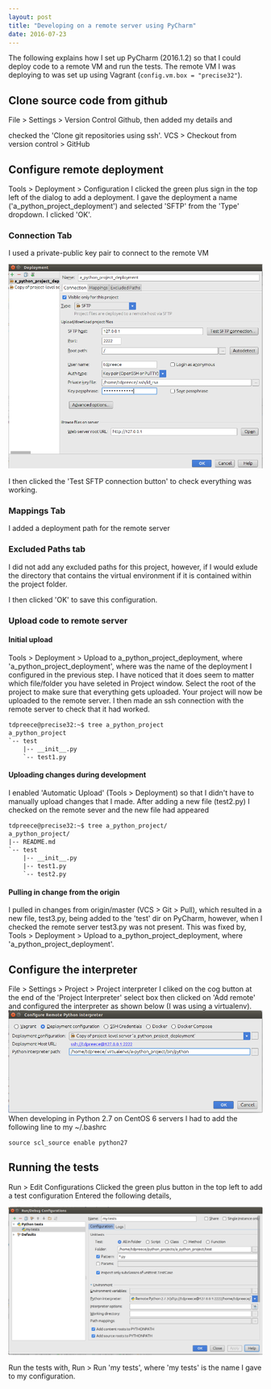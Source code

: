 ```yaml
---
layout: post
title: "Developing on a remote server using PyCharm"
date: 2016-07-23
---
```


The following explains how I set up PyCharm (2016.1.2) so that I could deploy code
to a remote VM and run the tests.  The remote VM I was deploying to was set up using
Vagrant (`config.vm.box = "precise32"`).

## Clone source code from github
File > Settings > Version Control Github, then added my details and

checked the 'Clone git repositories using ssh'.
VCS > Checkout from version control > GitHub

## Configure remote deployment
Tools > Deployment > Configuration
I clicked the green plus sign in the top left of the dialog to add a deployment.
I gave the deployment a name ('a_python_project_deployment') and selected 'SFTP'
from the 'Type' dropdown.
I clicked 'OK'.

### Connection Tab
I used a private-public key pair to connect to the remote VM

![alt text](/assets/img/pycharm-deployment-config.png)

I then clicked the 'Test SFTP connection button' to check everything was working.

### Mappings Tab
I added a deployment path for the remote server

### Excluded Paths tab
I did not add any excluded paths for this project, however, if I would exlude the
directory that contains the virtual environment if it is contained within the project
folder.

I then clicked 'OK' to save this configuration.

### Upload code to remote server

#### Initial upload
Tools > Deployment > Upload to a_python_project_deployment, where 'a_python_project_deployment', where
was the name of the deployment I configured in the previous step.
I have noticed that it does seem to matter which file/folder you have seleted in Project window.  Select
the root of the project to make sure that everything gets uploaded.
Your project will now be uploaded to the remote server.
I then made an ssh connection with the remote server to check that it had worked.

```
tdpreece@precise32:~$ tree a_python_project 
a_python_project
`-- test
    |-- __init__.py
    `-- test1.py
```

#### Uploading changes during development
I enabled 'Automatic Upload' (Tools > Deployment) so that I didn't have to manually upload
changes that I made.
After adding a new file (test2.py) I checked on the remote sever and the new file had appeared

```
tdpreece@precise32:~$ tree a_python_project/
a_python_project/
|-- README.md
`-- test
    |-- __init__.py
    |-- test1.py
    `-- test2.py
```

#### Pulling in change from the origin
I pulled in changes from origin/master (VCS > Git > Pull), which resulted in a new file, test3.py,
being added to the 'test' dir on PyCharm, however, when I checked the remote server test3.py was not
present.
This was fixed by,
Tools > Deployment > Upload to a_python_project_deployment, where 'a_python_project_deployment'.

## Configure the interpreter
File > Settings > Project > Project interpreter
I cliked on the cog button at the end of the 'Project Interpreter' select box then clicked on 'Add remote'
and configured the interpreter as shown below (I was using a virtualenv).
![alt text](/assets/img/pycharm-configure-remote-python-interpreter.png)
When developing in Python 2.7 on CentOS 6 servers I had to add the following line to my ~/.bashrc

```
source scl_source enable python27
```

## Running the tests
Run > Edit Configurations
Clicked the green plus button in the top left to add a test configuration
Entered the following details,

![alt text](/assets/img/pycharm-remote-test-config.png)

Run the tests with, Run > Run 'my tests', where 'my tests' is the name I gave to my configuration.
